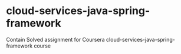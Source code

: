 # cloud-services-java-spring-framework
Contain Solved assignment for Coursera cloud-services-java-spring-framework course
